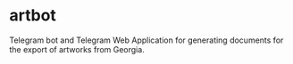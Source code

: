 # artbot
Telegram bot and Telegram Web Application for generating documents for the export of artworks from Georgia.
